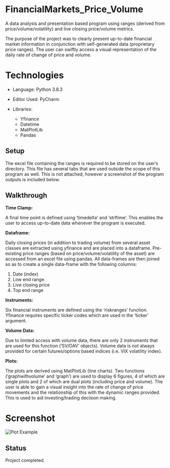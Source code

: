 # FinancialMarkets_Price_Volume

A data analysis and presentation based program using ranges (derived from price/volume/volatility) and live closing price/volume metrics.

The purpose of the project was to clearly present up-to-date financial market information in conjunction with self-generated data (proprietary price ranges). The user can swiftly access a visual representation of the daily rate of change of price and volume.


# Technologies

- Language: Python 3.8.3

- Editor Used: PyCharm

- Libraries:
    - Yfinance
    - Datetime
    - MatPlotLib
    - Pandas


## Setup

The excel file containing the ranges is required to be stored on the user’s directory. This file has several tabs that are used outside the scope of this program as well. This is not attached, however a screenshot of the program outputs is included below.


## Walkthrough

<b>Time Clamp:</b>

A final time point is defined using ‘timedelta’ and ‘strftime’. This enables the user to access up-to-date data whenever the program is executed.


<b>Dataframe:</b>

Daily closing prices (in addition to trading volume) from several asset classes are extracted using yfinance and are placed into a dataframe. Pre-existing price ranges (based on price/volume/volatility of the asset) are accessed from an excel file using pandas. 
All data-frames are then joined so as to create a single data-frame with the following columns:
1.	Date (index)
2.	Low end range
3.	Live closing price
4.	Top end range

<b>Instruments:</b>

Six financial instruments are defined using the ‘riskranges’ function. Yfinance requires specific ticker codes which are used in the ‘ticker’ argument.

<b>Volume Data:</b>

Due to limited access with volume data, there are only 2 instruments that are used for this function (‘SV/DAV’ objects). Volume data is not always provided for certain futures/options based indices (i.e. VIX volatility index).

<b>Plots:</b>

The plots are derived using MatPlotLib (line charts). Two functions (‘graphwithvolume’ and ‘graph’) are used to display 6 figures, 4 of which are single plots and 2 of which are dual plots (including price and volume). 
The user is able to gain a visual insight into the rate of change of price movements and the relationship of this with the dynamic ranges provided. This is used to aid investing/trading decision making.


# Screenshot

![Plot Example](https://user-images.githubusercontent.com/72507931/99262415-dcdfa280-2815-11eb-8ab6-244a77a2d8f2.JPG)


## Status

Project completed.
